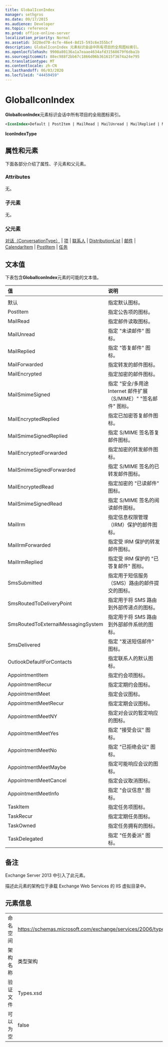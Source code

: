 ```yaml
---
title: GlobalIconIndex
manager: sethgros
ms.date: 09/17/2015
ms.audience: Developer
ms.topic: reference
ms.prod: office-online-server
localization_priority: Normal
ms.assetid: 3d28ed70-4cfe-46e4-8d15-593c6e355bcf
description: GlobalIconIndex 元素标识会话中所有项目的全局图标索引。
ms.openlocfilehash: 9900a80136a1a7eaae4634afd31568679f6dba1b
ms.sourcegitcommit: 88ec988f2bb67c1866d06b361615f3674a24e795
ms.translationtype: MT
ms.contentlocale: zh-CN
ms.lasthandoff: 06/03/2020
ms.locfileid: "44459459"
---
```

# <a name="globaliconindex"></a>GlobalIconIndex

**GlobalIconIndex**元素标识会话中所有项目的全局图标索引。 
  
```XML
<IconIndex>Default | PostItem | MailRead | MailUnread | MailReplied | MailForwarded | MailEncrypted | MailSmimeSigned | MailEncrytedReplied | MailSmimeSignedReplied | MailEncryptedForwarded | MailSmimeSignedForwarded | MailEncryptedRead | MailSmimeSignedRead | MailIrm | MaillrmForwarded | MaillrmReplied | SmsSubmitted | SmsRoutedToDeliveryPoint | SmsRoutedToExternalMessagingSystem | SmsDelivered | OutlookDefaultForContacts | AppointmentItem | AppointmentRecur | AppointmentMeet | AppointmentMeetRecur | AppointmentMeetNY | AppointmentMeetYes | AppointmentMeetNo | AppointmentMeetMaybe | AppointmentMeetCancel | AppointmentMeetInfo | TaskItem | TaskRecur | TaskOwned | TaskDelegated</IconIndex>
```

 **IconIndexType**
## <a name="attributes-and-elements"></a>属性和元素

下面各部分介绍了属性、子元素和父元素。
  
### <a name="attributes"></a>Attributes

无。
  
### <a name="child-elements"></a>子元素

无。
  
### <a name="parent-elements"></a>父元素

[对话（ConversationType）](conversation-conversationtype.md)  | [项](item.md)  | [联系人](contact.md)  | [DistributionList](distributionlist.md)  | [邮件](message-ex15websvcsotherref.md)  | [CalendarItem](calendaritem.md)  | [PostItem](postitem.md)  | [任务](task.md)
  
## <a name="text-value"></a>文本值

下表包含**GlobalIconIndex**元素的可能的文本值。 
  
|**值**|**说明**|
|:-----|:-----|
|||
|默认  <br/> |指定默认图标。  <br/> |
|PostItem  <br/> |指定公告项的图标。  <br/> |
|MailRead  <br/> |指定邮件读取图标。  <br/> |
|MailUnread  <br/> |指定 "未读邮件" 图标。  <br/> |
|MailReplied  <br/> |指定 "答复邮件" 图标。  <br/> |
|MailForwarded  <br/> |指定转发的邮件图标。  <br/> |
|MailEncrypted  <br/> |指定加密的邮件图标。  <br/> |
|MailSmimeSigned  <br/> |指定 "安全/多用途 Internet 邮件扩展（S/MIME）" "签名邮件" 图标。  <br/> |
|MailEncryptedReplied  <br/> |指定已加密答复邮件图标。  <br/> |
|MailSmimeSignedReplied  <br/> |指定 S/MIME 签名答复邮件图标。  <br/> |
|MailEncryptedForwarded  <br/> |指定加密的转发邮件图标。  <br/> |
|MailSmimeSignedForwarded  <br/> |指定 S/MIME 签名的已转发邮件图标。  <br/> |
|MailEncryptedRead  <br/> |指定加密的 "已读邮件" 图标。  <br/> |
|MailSmimeSignedRead  <br/> |指定 S/MIME 签名的阅读邮件图标。  <br/> |
|MailIrm  <br/> |指定信息权限管理（IRM）保护的邮件图标。  <br/> |
|MailIrmForwarded  <br/> |指定受 IRM 保护的转发邮件图标。  <br/> |
|MailIrmReplied  <br/> |指定受 IRM 保护的 "已答复邮件" 图标。  <br/> |
|SmsSubmitted  <br/> |指定用于短信服务（SMS）路由的邮件提交的图标。  <br/> |
|SmsRoutedToDeliveryPoint  <br/> |指定用于将 SMS 路由到外部传递点的图标。  <br/> |
|SmsRoutedToExternalMessagingSystem  <br/> |指定用于将 SMS 路由到外部邮件系统的图标。  <br/> |
|SmsDelivered  <br/> |指定 "发送短信邮件" 图标。  <br/> |
|OutlookDefaultForContacts  <br/> |指定联系人的默认图标。  <br/> |
|AppointmentItem  <br/> |指定约会项图标。  <br/> |
|AppointmentRecur  <br/> |指定定期约会图标。  <br/> |
|AppointmentMeet  <br/> |指定会议图标。  <br/> |
|AppointmentMeetRecur  <br/> |指定定期会议图标。  <br/> |
|AppointmentMeetNY  <br/> |指定对会议的暂定响应的图标。  <br/> |
|AppointmentMeetYes  <br/> |指定 "接受会议" 图标。  <br/> |
|AppointmentMeetNo  <br/> |指定 "已拒绝会议" 图标。  <br/> |
|AppointmentMeetMaybe  <br/> |指定可能响应会议的图标。  <br/> |
|AppointmentMeetCancel  <br/> |指定会议取消图标。  <br/> |
|AppointmentMeetInfo  <br/> |指定 "会议信息" 图标。  <br/> |
|TaskItem  <br/> |指定任务项图标。  <br/> |
|TaskRecur  <br/> |指定定期任务图标。  <br/> |
|TaskOwned  <br/> |指定任务拥有的图标。  <br/> |
|TaskDelegated  <br/> |指定 "任务委派" 图标。  <br/> |
   
## <a name="remarks"></a>备注

Exchange Server 2013 中引入了此元素。
  
描述此元素的架构位于承载 Exchange Web Services 的 IIS 虚拟目录中。
  
## <a name="element-information"></a>元素信息

|||
|:-----|:-----|
|命名空间  <br/> |https://schemas.microsoft.com/exchange/services/2006/types  <br/> |
|架构名称  <br/> |类型架构  <br/> |
|验证文件  <br/> |Types.xsd  <br/> |
|可以为空  <br/> |false  <br/> |
   

